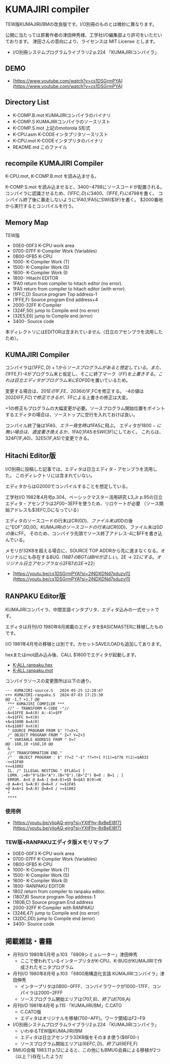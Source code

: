 # KUMAJIRI compiler

TEW版KUMAJIRI/BMの改良版です。I/O別冊のものとは微妙に異なります。

公開に当たっては原著作者の津田伸秀様、工学社I/O編集部より許可をいただいております。
津田さんの意向により、ライセンスは MIT License とします。

- I/O別冊システムプログラムライブラリ2 p.224 「KUMAJIRIコンパイラ」

## DEMO

- [https://www.youtube.com/watch?v=cs1DSGrmPYA](https://www.youtube.com/watch?v=cs1DSGrmPYA)

## Directory List

- K-COMP.B.mot	KUMAJIRIコンパイラのバイナリ
- K-COMP.S		KUMAJIRIコンパイラのソースリスト
- K-COMP.S.mot	上記のmotorola S形式
- K-CPU.asm		K-CODEインタプリタソースリスト
- K-CPU.mot		K-CODEインタプリタのバイナリ
- README.md		このファイル

## recompile KUMAJIRI Compiler

K-CPU.mot, K-COMP.B.mot を読み込ませる。

K-COMP.S.mot を読み込ませると、$3400-$4798にソースコードが配置される。
コンパイラに認識させるため、($1FFC,D)に$3400、($1FFE,F)に$4798を書く。
コンパイル終了後に暴走しないように$1FA0,$1FA5にSWI($3F)を書く。
$2000番地から実行するとコンパイルを行う。

## Memory Map

TEW版

- 00E0-00F3	K-CPU work area
- 0700-07FF K-Compiler Work (Variables)
- 0B00-0FB5	K-CPU
- 1000-		K-Compiler Work	(T)
- 1500-		K-Compiler Work	(S)
- 1600-		K-Compiler Work	(I)
- 1800-		Hitachi EDITOR
- 1FA0		return from compiler to hitach editor (no error).
- 1FA5		return from compiler to hitach editor (with error).
- (1FFC,D)	Source program Top address-1
- (1FFE,F)	Source program End address+4
- 2000-32FF	K-Compiler
- (324F,50)	jump to Compile end (no error)
- (32E5,E6)	jump to Compile end (error)
- 3400-		Source code

本ディレクトリにはEDITORは含まれていません（日立のアセンブラを流用したため）。

## KUMAJIRI Compiler

コンパイラは($1FFC,D)+1からソースプログラムがあると想定している。
また、($1FFE,F)-4がプログラム末と仮定し、そこに終了マーク（$FF)を上書きする。
これは日立エディタがプログラム末にEOF$0Dを置いているため。

変更する場合は、$201Eの$1F,$FE、$2036の$1F,$FCを修正する。
-4の値は$202D($FF,$FC)で修正できるが、$FFによる上書きの修正は大変。

+1の修正もプログラムの大幅変更が必要。ソースプログラム開始位置をポイントするエディタの場合は、ソーストップに空行を入れておけば良い。

コンパイル終了後は$1FA0、エラー発生時は$1FA5に飛ぶ。
エディタが$1800-に無い場合は、適宜書き換えるか、$1FA0,$1FA5をSWI($3F)にしておく。
これらは、$324F($1F,$A0)、$32E5($1F,$A5)で変更できる。

## Hitachi Editor版

I/O別冊に投稿した記事では、エディタは日立エディタ・アセンブラを流用した。
このディレクトリには含まれていない。

エディタからはG2000でコンパイルすることを想定している。

工学社I/O 1982年4月号p.304、ベーシックマスター活用研究 L3,Jr p.95の日立エディタ・アセンブラは$2F00-$3EFFを使うため、リロケートが必要
（ソース開始アドレスも$3EFC,Dになっている）

エディタのソースコードの行末はCR($0D)、ファイル末は$0Dの後に"EOF",0D,$00。
KUMAJIRIのソースコードの行末はCR($0D)、ファイル末は$0Dの後に$FF。
そのため、コンパイラ先頭でソース終了アドレス-4に$FFを書き込んでいる。

メモリが32KBを超える場合に、SOURCE TOP ADDRから先に進まなくなる。オリジナルにも存在するBUG.
($18B7のBGTはBHIが正しい。2E→22にする。オリジナル日立アセンブラなら$2FB7の$2E→$22）

- [https://youtu.be/cs1DSGrmPYA?si=2iNDXDNd7sduzvI1](https://youtu.be/cs1DSGrmPYA?si=2iNDXDNd7sduzvI1)

## RANPAKU Editor版

KUMAJIRIコンパイラ、中間言語インタプリタ、エディタ込みの一式セットです。

エディタは月刊I/O 1980年8月掲載のエディタをBASICMASTERに移植したものです。

I/O 1981年4月号の移植とは別です。カセットSAVE/LOADも追加してあります。

hexまたはmot読み込み後、CALL $1800でエディタが起動します。

- [K-ALL.ranpaku.hex](./K-ALL.ranpaku.hex)
- [K-ALL.ranpaku.mot](K-ALL.ranpaku.mot)

コンパイラソースの変更箇所は以下の通り。

```
--- KUMAJIRI-source.S	2024-05-25 12:28:47
+++ KUMAJIRI-ranpaku.S	2024-07-03 17:25:30
@@ -1,7 +1,7 @@
 *** KUMAJIRI COMPILER ***
 //" - TRANSFORM K-CODE -"//
-A=$1FFE A=A(0) A:-4)=$FF
-X=$1FFC X=X(0)
+A=$180B A=A(0)
+X=$1807 X=X(0)
 " SOURCE PROGRAM FROM $" ??=X+1
 /" OBJECT PROGRAM FROM " Z=? Y=Z+3
  " VARIABLE ADDRESS FROM " V=?
@@ -168,10 +168,10 @@
 &
 //" TRANSFORMATION END."
 /"   OBJECT PROGRAM : $" ??=Z "-$" ??=Y+1 Y(1)=$776 Y(2)=$A033
->=$1FA0
+>=$1802
 IL. /" ILLEGAL NESTING " EFLAG=1 ]
 LORN. ;=B>"9"&(B<"A").(B<"0").(B>"Z") B=0 : B=1 ; ]
 ERROR. A=X @ A=A-1 @=A:0)=$D B=$A3 B(0)=N
-@ A=A+1 $=A:0) @=A=X / >=$1FA5
+@ A=A+1 $=A:0) @=A=X / >=$1802
 *
 ****
```

### 使用例

- [https://youtu.be/ylioAQ-ejrg?si=YXtFhy-8xBeEI8f7](https://youtu.be/ylioAQ-ejrg?si=YXtFhy-8xBeEI8f7)

### TEW版+RANPAKUエディタ版メモリマップ

- 00E0-00F3	K-CPU work area
- 0700-07FF K-Compiler Work (Variables)
- 0B00-0FB5	K-CPU
- 1000-		K-Compiler Work	(T)
- 1500-		K-Compiler Work	(S)
- 1600-		K-Compiler Work	(I)
- 1800-		RANPAKU EDITOR
- 1802		return from compiler to ranpaku editor.
- (1807,8)	Source program Top address-1
- (180B,C)	Source program End address
- 2000-32FF	K-Compiler with RANPAKU
- (3246,47)	jump to Compile end (no error)
- (32DC,DD)	jump to Compile end (error)
- 3400-		Source code



## 掲載雑誌・書籍

- 月刊I/O 1980年5月号 p.103 「6809シミュレーター」津田伸秀
    - ここで使われているインタープリタがK-CPU、K-BUGがKUMAJIRIで作成されたモニタプログラム
- 月刊I/O 1980年8月号 p.103 「6800用構造化言語 KUMAJIRIコンパイラ」津田伸秀
	- インタープリタは$0B00-$0FFF、コンパイラワークが$1000-$17FF、コンパイラは$2000-$2FFF
    - ソースプログラム開始エリアは($707,8)、終了は($709,A)
- 月刊I/O 1981年4月号 p.115 「KUMAJIRI/BM」C.CATO
	- C.CATO版
	- エディタはオリジナルを移植($700-$AFF)。ワーク領域は$F2-$F9
- I/O別冊システムプログラムライブラリ2 p.224 「KUMAJIRIコンパイラ」
	- いわゆるTEW版KUMAJIRI/BM
	- エディタは日立アセンブラ32KB版をそのまま使う($6F00-)
	- ソースプログラム開始エリアは($6EFC,D)、終了は($6EFE,F)
- BMUG会報 1983.11 p.12によると、この他にもBMUG会員による移植が2つ（以上？)存在したようだ

